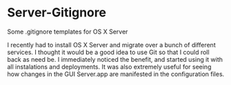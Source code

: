 # Server-Gitignore
Some .gitignore templates for OS X Server

I recently had to install OS X Server and migrate over a bunch of different services. I thought it would be a good idea to use Git so that I could roll back as need be. I immediately noticed the benefit, and started using it with all instalations and deployments. It was also extremely useful for seeing how changes in the GUI Server.app are manifested in the configuration files.